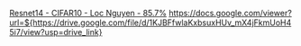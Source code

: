 [Resnet14 - CIFAR10 - Loc Nguyen - 85.7%](Resnet14_Cifar.pdf)
https://docs.google.com/viewer?url=${https://drive.google.com/file/d/1KJBFfwlaKxbsuxHUv_mX4jFkmUoH45i7/view?usp=drive_link}

